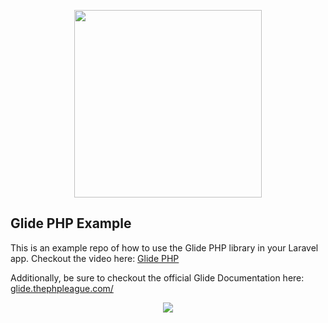 <p align="center"><img src="https://raw.githubusercontent.com/thedevdojo/glide-php-example/master/public/glide-php-logo.png" width="300" height="auto"></p>

## Glide PHP Example

This is an example repo of how to use the Glide PHP library in your Laravel app. Checkout the video here: [Glide PHP](https://devdojo.com)

Additionally, be sure to checkout the official Glide Documentation here: [glide.thephpleague.com/](http://glide.thephpleague.com/)

<p align="center"><img src="https://raw.githubusercontent.com/thedevdojo/glide-php-example/master/public/glide-php.jpg"></p>
